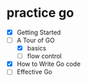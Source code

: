 # practice go

+ [x] Getting Started
+ [ ] A Tour of GO
    - [x] basics
    - [ ] flow control
+ [x] How to Write Go code
+ [ ] Effective Go